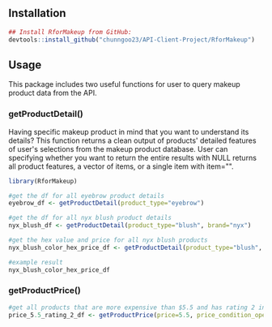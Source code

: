 
## Installation

```r
## Install RforMakeup from GitHub:
devtools::install_github("chunngoo23/API-Client-Project/RforMakeup")
```
## Usage
This package includes two useful functions for user to query makeup product data from the API. 

### getProductDetail()
Having specific makeup product in mind that you want to understand its details? This function returns a clean output of products' detailed features of user's selections from the makeup product database. User can specifying whether you want to return the entire results with NULL returns all product features, a vector of items, or a single item with item="".

```r
library(RforMakeup)

#get the df for all eyebrow product details
eyebrow_df <- getProductDetail(product_type="eyebrow")

#get the df for all nyx blush product details
nyx_blush_df <- getProductDetail(product_type="blush", brand="nyx")

#get the hex value and price for all nyx blush products
nyx_blush_color_hex_price_df <- getProductDetail(product_type="blush", brand="nyx", items=c('price', 'product_colors_hexvalues'))

#example result
nyx_blush_color_hex_price_df
```

### getProductPrice()
```r
#get all products that are more expensive than $5.5 and has rating 2 in dataframe
price_5.5_rating_2_df <- getProductPrice(price=5.5, price_condition_operator="greater than", rating=2, rating_condition_operator="equal")
```
